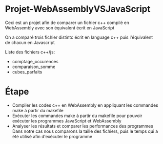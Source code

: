 # Projet-WebAssemblyVSJavaScript
Ceci est un projet afin de comparer un fichier c++ compilé en WebAssembly avec son équivalent écrit en JavaScript

On a comparé trois fichier distintc écrit en language c++ puis l'équivalent de chacun en Javascript

Liste des fichiers c++/js:

- comptage_occurences
- comparaison_somme
- cubes_parfaits

# Étape

- Compiler les codes c++ en WebAssembly en appliquant les commandes make à partir du makefile
- Exécuter les commandes make à partir du makefile pour pouvoir exécuter les programmes JavaScript et WebAssembly
- Analyser les résultats et comparer les performances des programmes
Dans notre cas nous comparons la taille des fichiers, puis le temps qui a été utilisé afin d'exécuter le programme

